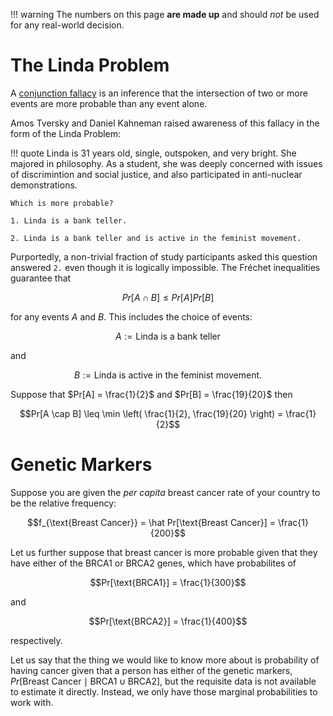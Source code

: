 
!!! warning
	The numbers on this page **are made up** and should *not* be used for any real-world decision.

# The Linda Problem

A [conjunction fallacy](https://en.wikipedia.org/wiki/Conjunction_fallacy) is an inference that the intersection of two or more events are more probable than any event alone.

Amos Tversky and Daniel Kahneman raised awareness of this fallacy in the form of the Linda Problem:

!!! quote
	Linda is 31 years old, single, outspoken, and very bright. She majored in philosophy. As a student, she was deeply concerned with issues of discrimintion and social justice, and also participated in anti-nuclear demonstrations.
	
	Which is more probable?
	
	1. Linda is a bank teller.
	
	2. Linda is a bank teller and is active in the feminist movement.

Purportedly, a non-trivial fraction of study participants asked this question answered `2.` even though it is logically impossible. The Fréchet inequalities guarantee that 

$$Pr\left[ A \cap B \right] \leq Pr[A] Pr[B]$$

for any events $A$ and $B$. This includes the choice of events:

$$A := \text{Linda is a bank teller}$$

and

$$B := \text{Linda is active in the feminist movement}.$$

Suppose that $Pr[A] = \frac{1}{2}$ and $Pr[B] = \frac{19}{20}$ then

$$Pr[A \cap B] \leq \min \left( \frac{1}{2}, \frac{19}{20} \right) = \frac{1}{2}$$

# Genetic Markers

Suppose you are given the *per capita* breast cancer rate of your country to be the relative frequency:

$$f_{\text{Breast Cancer}} = \hat Pr[\text{Breast Cancer}] = \frac{1}{200}$$

Let us further suppose that breast cancer is more probable given that they have either of the BRCA1 or BRCA2 genes, which have probabilites of 

$$Pr[\text{BRCA1}] = \frac{1}{300}$$

and

$$Pr[\text{BRCA2}] = \frac{1}{400}$$

respectively.

Let us say that the thing we would like to know more about is probability of having cancer given that a person has either of the genetic markers, $Pr[\text{Breast Cancer} \mid \text{BRCA1} \cup \text{BRCA2}]$, but the requisite data is not available to estimate it directly. Instead, we only have those marginal probabilities to work with.
